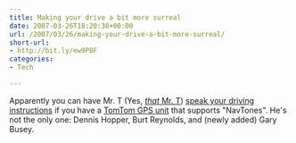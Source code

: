 ```yaml
---
title: Making your drive a bit more surreal
date: 2007-03-26T18:20:38+00:00
url: /2007/03/26/making-your-drive-a-bit-more-surreal/
short-url:
- http://bit.ly/ew9P8F
categories:
- Tech

---
```

<div class='microid-mailto+http:sha1:7fd7ee311d052b0e719135303be56dd529480c4d'>

Apparently you can have Mr. T (Yes, [<em>that</em> Mr. T](http://en.wikipedia.org/wiki/Mr._T)) [speak your driving instructions](http://navtones.com/tomtom.php) if you have a [TomTom GPS unit](http://www.tomtom.com) that supports "NavTones". He's not the only one: Dennis Hopper, Burt Reynolds, and (newly added) Gary Busey.

